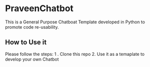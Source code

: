 # PraveenChatbot
 This is a General Purpose Chatboat Template developed in Python to promote code re-usability.
 
 ## How to Use it
 Please follow the steps:
  1 . Clone this repo
  2. Use it as a temaplate to develop your own Chatbot
